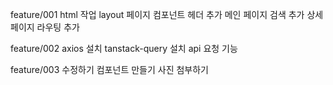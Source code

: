 feature/001
html 작업
layout 페이지 컴포넌트 헤더 추가
메인 페이지 검색 추가
상세페이지 라우팅 추가

feature/002
axios 설치
tanstack-query 설치
api 요청 기능

feature/003
수정하기 컴포넌트 만들기
사진 첨부하기
